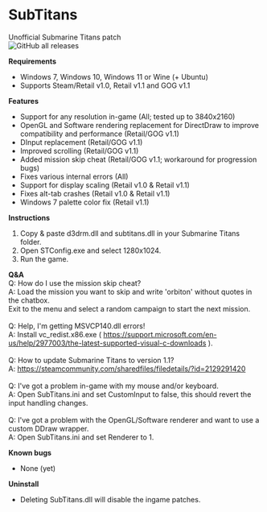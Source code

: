 # SubTitans
Unofficial Submarine Titans patch \
![GitHub all releases](https://img.shields.io/github/downloads/UnknownException/SubTitans/total)

**Requirements**
* Windows 7, Windows 10, Windows 11 or Wine (+ Ubuntu)
* Supports Steam/Retail v1.0, Retail v1.1 and GOG v1.1

**Features**
* Support for any resolution in-game (All; tested up to 3840x2160)
* OpenGL and Software rendering replacement for DirectDraw to improve compatibility and performance (Retail/GOG v1.1)
* DInput replacement (Retail/GOG v1.1)
* Improved scrolling (Retail/GOG v1.1)
* Added mission skip cheat (Retail/GOG v1.1; workaround for progression bugs)
* Fixes various internal errors (All)
* Support for display scaling (Retail v1.0 & Retail v1.1)
* Fixes alt-tab crashes (Retail v1.0 & Retail v1.1)
* Windows 7 palette color fix (Retail v1.1)

**Instructions**
1. Copy & paste d3drm.dll and subtitans.dll in your Submarine Titans folder.
2. Open STConfig.exe and select 1280x1024.
3. Run the game.

**Q&A** \
Q: How do I use the mission skip cheat? \
A: Load the mission you want to skip and write 'orbiton' without quotes in the chatbox. \
Exit to the menu and select a random campaign to start the next mission. \
 \
Q: Help, I'm getting MSVCP140.dll errors! \
A: Install vc_redist.x86.exe ( https://support.microsoft.com/en-us/help/2977003/the-latest-supported-visual-c-downloads ). \
 \
Q: How to update Submarine Titans to version 1.1? \
A: https://steamcommunity.com/sharedfiles/filedetails/?id=2129291420 \
 \
Q: I've got a problem in-game with my mouse and/or keyboard. \
A: Open SubTitans.ini and set CustomInput to false, this should revert the input handling changes. \
 \
Q: I've got a problem with the OpenGL/Software renderer and want to use a custom DDraw wrapper. \
A: Open SubTitans.ini and set Renderer to 1.

**Known bugs**
* None (yet)

**Uninstall**
* Deleting SubTitans.dll will disable the ingame patches.